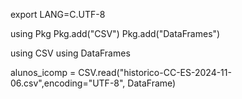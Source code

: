export LANG=C.UTF-8

using Pkg
Pkg.add("CSV")
Pkg.add("DataFrames")

using CSV
using DataFrames


alunos_icomp = CSV.read("historico-CC-ES-2024-11-06.csv",encoding="UTF-8", DataFrame)

